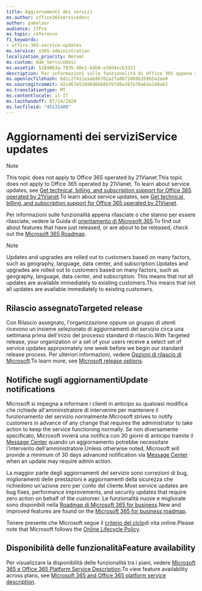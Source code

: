 ```yaml
---
title: Aggiornamenti dei servizi
ms.author: office365servicedesc
author: pamelaar
audience: ITPro
ms.topic: reference
f1_keywords:
- office-365-service-updates
ms.service: o365-administration
localization_priority: Normal
ms.custom: Adm_ServiceDesc
ms.assetid: 5189063a-f835-40e1-bdb8-e3dd4ecb3323
description: Per informazioni sulle funzionalità di Office 365 appena rilasciate o che stanno per essere rilasciate, vedere la Guida di orientamento di Microsoft 365.
ms.openlocfilehash: 6dcc27411eaab86762a2fa8672d69b359b5a2ee0
ms.sourcegitcommit: d2cd67e52dd646b68bfbfd8a387e70a6da140a62
ms.translationtype: MT
ms.contentlocale: it-IT
ms.lasthandoff: 07/14/2020
ms.locfileid: "45131480"
---
```

# <a name="service-updates"></a><span data-ttu-id="b6045-103">Aggiornamenti dei servizi</span><span class="sxs-lookup"><span data-stu-id="b6045-103">Service updates</span></span>

> [!NOTE]
> <span data-ttu-id="b6045-104">This topic does not apply to Office 365 operated by 21Vianet.</span><span class="sxs-lookup"><span data-stu-id="b6045-104">This topic does not apply to Office 365 operated by 21Vianet.</span></span> <span data-ttu-id="b6045-105">To learn about service updates, see [Get technical, billing, and subscription support for Office 365 operated by 21Vianet](https://go.microsoft.com/fwlink/?LinkID=733350&amp;clcid=0x409).</span><span class="sxs-lookup"><span data-stu-id="b6045-105">To learn about service updates, see [Get technical, billing, and subscription support for Office 365 operated by 21Vianet](https://go.microsoft.com/fwlink/?LinkID=733350&amp;clcid=0x409).</span></span> 
  
<span data-ttu-id="b6045-106">Per informazioni sulle funzionalità appena rilasciate o che stanno per essere rilasciate, vedere la Guida di [orientamento di Microsoft 365](https://go.microsoft.com/fwlink/?LinkId=509914).</span><span class="sxs-lookup"><span data-stu-id="b6045-106">To find out about features that have just released, or are about to be released, check out the [Microsoft 365 Roadmap](https://go.microsoft.com/fwlink/?LinkId=509914).</span></span>
  
> [!NOTE]
> <span data-ttu-id="b6045-107">Updates and upgrades are rolled out to customers based on many factors, such as geography, language, data center, and subscription.</span><span class="sxs-lookup"><span data-stu-id="b6045-107">Updates and upgrades are rolled out to customers based on many factors, such as geography, language, data center, and subscription.</span></span> <span data-ttu-id="b6045-108">This means that not all updates are available immediately to existing customers.</span><span class="sxs-lookup"><span data-stu-id="b6045-108">This means that not all updates are available immediately to existing customers.</span></span> 
  
## <a name="targeted-release"></a><span data-ttu-id="b6045-109">Rilascio assegnato</span><span class="sxs-lookup"><span data-stu-id="b6045-109">Targeted release</span></span>

<span data-ttu-id="b6045-110">Con Rilascio assegnato, l'organizzazione oppure un gruppo di utenti ricevono un insieme selezionato di aggiornamenti del servizio circa una settimana prima dell'inizio del processo standard di rilascio.</span><span class="sxs-lookup"><span data-stu-id="b6045-110">With Targeted release, your organization or a set of your users receive a select set of service updates approximately one week before we begin our standard release process.</span></span> <span data-ttu-id="b6045-111">Per ulteriori informazioni, vedere [Opzioni di rilascio di Microsoft](https://docs.microsoft.com/office365/admin/manage/release-options-in-office-365?view=o365-worldwide).</span><span class="sxs-lookup"><span data-stu-id="b6045-111">To learn more, see [Microsoft release options](https://docs.microsoft.com/office365/admin/manage/release-options-in-office-365?view=o365-worldwide).</span></span> 
  
## <a name="update-notifications"></a><span data-ttu-id="b6045-112">Notifiche sugli aggiornamenti</span><span class="sxs-lookup"><span data-stu-id="b6045-112">Update notifications</span></span>

<span data-ttu-id="b6045-113">Microsoft si impegna a informare i clienti in anticipo su qualsiasi modifica che richiede all'amministratore di intervenire per mantenere il funzionamento del servizio normalmente.</span><span class="sxs-lookup"><span data-stu-id="b6045-113">Microsoft strives to notify customers in advance of any change that requires the administrator to take action to keep the service functioning normally.</span></span> <span data-ttu-id="b6045-114">Se non diversamente specificato, Microsoft invierà una notifica con 30 giorni di anticipo tramite il [Message Center](https://docs.microsoft.com/office365/admin/manage/message-center?view=o365-worldwide) quando un aggiornamento potrebbe necessitare l'intervento dell'amministratore.</span><span class="sxs-lookup"><span data-stu-id="b6045-114">Unless otherwise noted, Microsoft will provide a minimum of 30 days advanced notification via [Message Center](https://docs.microsoft.com/office365/admin/manage/message-center?view=o365-worldwide) when an update may require admin action.</span></span> 
  
<span data-ttu-id="b6045-115">La maggior parte degli aggiornamenti del servizio sono correzioni di bug, miglioramenti delle prestazioni e aggiornamenti della sicurezza che richiedono un'azione zero per conto del cliente.</span><span class="sxs-lookup"><span data-stu-id="b6045-115">Most service updates are bug fixes, performance improvements, and security updates that require zero action on behalf of the customer.</span></span> <span data-ttu-id="b6045-116">Le funzionalità nuove e migliorate sono disponibili nella [Roadmap di Microsoft 365 for business](https://roadmap.office.com/).</span><span class="sxs-lookup"><span data-stu-id="b6045-116">New and improved features are found on the [Microsoft 365 for business roadmap](https://roadmap.office.com/).</span></span>
  
<span data-ttu-id="b6045-117">Tenere presente che Microsoft segue il [criterio del ciclo](https://support.microsoft.com/lifecycle#gp/osslpolicy)di vita online.</span><span class="sxs-lookup"><span data-stu-id="b6045-117">Please note that Microsoft follows the [Online Lifecycle Policy](https://support.microsoft.com/lifecycle#gp/osslpolicy).</span></span>
  
## <a name="feature-availability"></a><span data-ttu-id="b6045-118">Disponibilità delle funzionalità</span><span class="sxs-lookup"><span data-stu-id="b6045-118">Feature availability</span></span>

<span data-ttu-id="b6045-119">Per visualizzare la disponibilità delle funzionalità tra i piani, vedere [Microsoft 365 e Office 365 Platform Service Description](office-365-platform-service-description.md).</span><span class="sxs-lookup"><span data-stu-id="b6045-119">To view feature availability across plans, see [Microsoft 365 and Office 365 platform service description](office-365-platform-service-description.md).</span></span>
  

